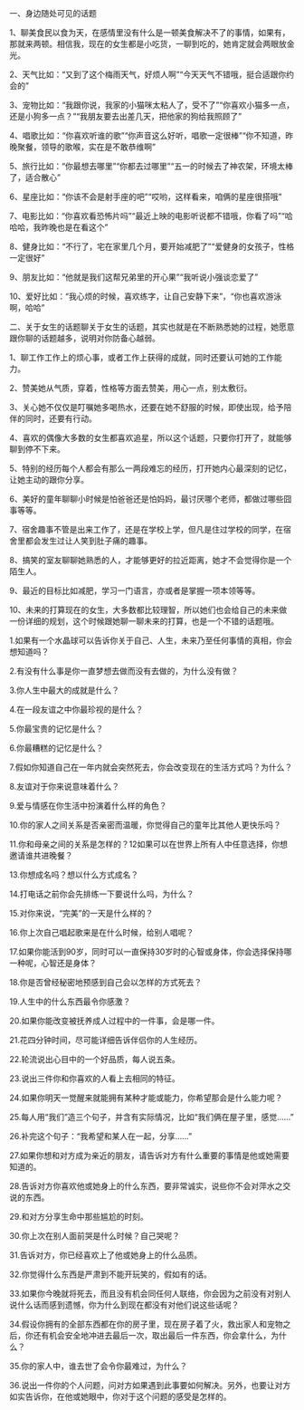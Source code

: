 一、身边随处可见的话题

1、聊美食民以食为天，在感情里没有什么是一顿美食解决不了的事情，如果有，那就来两顿。相信我，现在的女生都是小吃货，一聊到吃的，她肯定就会两眼放金光。

2、天气比如：“又到了这个梅雨天气，好烦人啊”“今天天气不错哦，挺合适跟你约会的”

3、宠物比如：“我跟你说，我家的小猫咪太粘人了，受不了”“你喜欢小猫多一点，还是小狗多一点？”“我朋友要去出差几天，把他家的狗给我照顾了”

4、唱歌比如：“你喜欢听谁的歌”“你声音这么好听，唱歌一定很棒”“你不知道，昨晚聚餐，领导的歌喉，实在是不敢恭维啊”

5、旅行比如：“你最想去哪里”“你都去过哪里”“五一的时候去了神农架，环境太棒了，适合散心”

6、星座比如：“你该不会是射手座的吧”“哎哟，这样看来，咱俩的星座很搭哦”

7、电影比如：“你喜欢看恐怖片吗”“最近上映的电影听说都不错哦，你看了吗”“哈哈哈，我昨晚也是在看这个”

8、健身比如：“不行了，宅在家里几个月，要开始减肥了”“爱健身的女孩子，性格一定很好”

9、朋友比如：“他就是我们这帮兄弟里的开心果”“我听说小强谈恋爱了”

10、爱好比如：“我心烦的时候，喜欢练字，让自己安静下来”，“你也喜欢游泳啊，哈哈”

二、关于女生的话题聊关于女生的话题，其实也就是在不断熟悉她的过程，她愿意跟你聊的话题越多，说明对你防备心越弱。

1、聊工作工作上的烦心事，或者工作上获得的成就，同时还要认可她的工作能力。

2、赞美她从气质，穿着，性格等方面去赞美，用心一点，别太敷衍。

3、关心她不仅仅是叮嘱她多喝热水，还要在她不舒服的时候，即使出现，给予陪伴的同时，还要有行动。

4、喜欢的偶像大多数的女生都喜欢追星，所以这个话题，只要你打开了，就能够聊到停不下来。

5、特别的经历每个人都会有那么一两段难忘的经历，打开她内心最深刻的记忆，让她主动的跟你分享。

6、美好的童年聊聊小时候是怕爸爸还是怕妈妈，最讨厌哪个老师，都做过哪些囧事等等。

7、宿舍趣事不管是出来工作了，还是在学校上学，但凡是住过学校的同学，在宿舍里都会发生过让人笑到肚子痛的趣事。

8、搞笑的室友聊聊她熟悉的人，才能够更好的拉近距离，她才不会觉得你是一个陌生人。

9、最近的目标比如减肥，学习一门语言，亦或者是掌握一项本领等等。

10、未来的打算现在的女生，大多数都比较理智，所以她们也会给自己的未来做一份详细的规划，这个时候跟她聊一聊未来的打算，也是一个不错的话题哦。

1.如果有一个水晶球可以告诉你关于自己、人生，未来乃至任何事情的真相，你会想知道吗？

2.有没有什么事是你一直梦想去做而没有去做的，为什么没有做？

3.你人生中最大的成就是什么？

4.在一段友谊之中你最珍视的是什么？

5.你最宝贵的记忆是什么？

6.你最糟糕的记忆是什么？

7.假如你知道自己在一年内就会突然死去，你会改变现在的生活方式吗？为什么？

8.友谊对于你来说意味着什么？

9.爱与情感在你生活中扮演着什么样的角色？

10.你的家人之间关系是否亲密而温暖，你觉得自己的童年比其他人更快乐吗？

11.你和母亲之间的关系是怎样的？12如果可以在世界上所有人中任意选择，你想邀请谁共进晚餐？

13.你想成名吗？想以什么方式成名？

14.打电话之前你会先排练一下要说什么吗，为什么？

15.对你来说，“完美”的一天是什么样的？

16.你上次自己唱起歌来是在什么时候，给别人唱呢？

17.如果你能活到90岁，同时可以一直保持30岁时的心智或身体，你会选择保持哪一种呢，心智还是身体？

18.你是否曾经秘密地预感到自己会以怎样的方式死去？

19.人生中的什么东西最令你感激？

20.如果你能改变被抚养成人过程中的一件事，会是哪一件。

21.花四分钟时间，尽可能详细告诉伴侣你的人生经历。

22.轮流说出心目中的一个好品质，每人说五条。

23.说出三件你和你喜欢的人看上去相同的特征。

24.如果你明天一觉醒来就能拥有某种才能或能力，你希望那会是什么能力呢？

25.每人用“我们”造三个句子，并含有实际情况，比如“我们俩在屋子里，感觉……”

26.补完这个句子：“我希望和某人在一起，分享……”

27.如果你想和对方成为亲近的朋友，请告诉对方有什么重要的事情是他或她需要知道的。

28.告诉对方你喜欢他或她身上的什么东西，要非常诚实，说些你不会对萍水之交说的东西。

29.和对方分享生命中那些尴尬的时刻。

30.你上次在别人面前哭是什么时候？自己哭呢？

31.告诉对方，你已经喜欢上了他或她身上的什么品质。

32.你觉得什么东西是严肃到不能开玩笑的，假如有的话。

33.如果你今晚就将死去，而且没有机会同任何人联络，你会因为之前没有对别人说什么话而感到遗憾，你为什么到现在都没有对他们说这些话呢？

34.假设你拥有的全部东西都在你的房子里，现在房子着了火，救出家人和宠物之后，你还有机会安全地冲进去最后一次，取出最后一件东西，你会拿什么，为什么？

35.你的家人中，谁去世了会令你最难过，为什么？

36.说出一件你的个人问题，问对方如果遇到此事要如何解决。另外，也要让对方如实告诉你，在他或她眼中，你对于这个问题的感受是怎样的。
